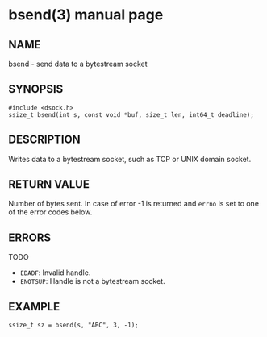 # bsend(3) manual page

## NAME

bsend - send data to a bytestream socket

## SYNOPSIS

```
#include <dsock.h>
ssize_t bsend(int s, const void *buf, size_t len, int64_t deadline);
```

## DESCRIPTION

Writes data to a bytestream socket, such as TCP or UNIX domain socket.

## RETURN VALUE

Number of bytes sent. In case of error -1 is returned and `errno` is set to one of the error codes below.

## ERRORS

TODO

* `EDADF`: Invalid handle.
* `ENOTSUP`: Handle is not a bytestream socket.

## EXAMPLE

```
ssize_t sz = bsend(s, "ABC", 3, -1);
```

